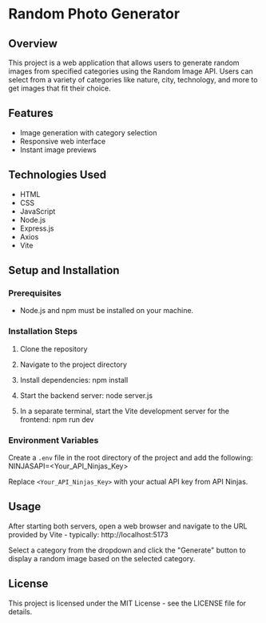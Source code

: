 # Random Photo Generator

## Overview

This project is a web application that allows users to generate random images from specified categories using the Random Image API. Users can select from a variety of categories like nature, city, technology, and more to get images that fit their choice.

## Features

- Image generation with category selection
- Responsive web interface
- Instant image previews

## Technologies Used

- HTML
- CSS
- JavaScript
- Node.js
- Express.js
- Axios
- Vite

## Setup and Installation

### Prerequisites

- Node.js and npm must be installed on your machine.

### Installation Steps

1. Clone the repository

2. Navigate to the project directory

3. Install dependencies:
   npm install

4. Start the backend server:
   node server.js

5. In a separate terminal, start the Vite development server for the frontend:
   npm run dev

### Environment Variables

Create a `.env` file in the root directory of the project and add the following:
NINJASAPI=<Your_API_Ninjas_Key>

Replace `<Your_API_Ninjas_Key>` with your actual API key from API Ninjas.

## Usage

After starting both servers, open a web browser and navigate to the URL provided by Vite - typically:
http://localhost:5173

Select a category from the dropdown and click the "Generate" button to display a random image based on the selected category.

## License

This project is licensed under the MIT License - see the LICENSE file for details.
